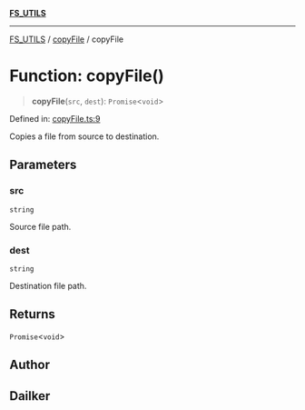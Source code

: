 [**FS_UTILS**](../../README.md)

***

[FS_UTILS](../../README.md) / [copyFile](../README.md) / copyFile

# Function: copyFile()

> **copyFile**(`src`, `dest`): `Promise`\<`void`\>

Defined in: [copyFile.ts:9](https://github.com/dailker/everyutil-js/blob/7799f3f003cb23f425be3f1c83c38483e2648188/src/fs/copyFile.ts#L9)

Copies a file from source to destination.

## Parameters

### src

`string`

Source file path.

### dest

`string`

Destination file path.

## Returns

`Promise`\<`void`\>

## Author

## Dailker
